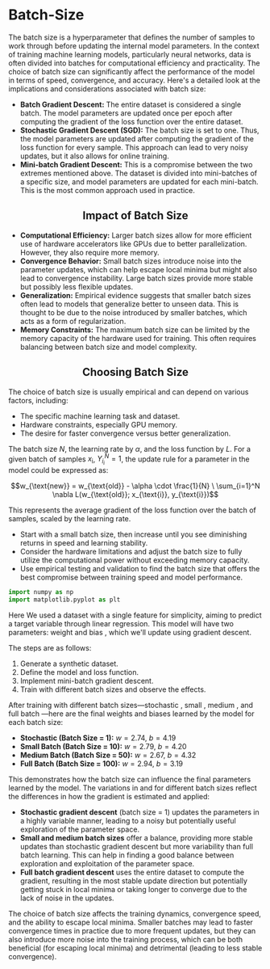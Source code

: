 # Batch-Size

The batch size is a hyperparameter that defines the number of samples to work through before
updating the internal model parameters. In the context of training machine learning models,
particularly neural networks, data is often divided into batches for computational efficiency and
practicality. The choice of batch size can significantly affect the performance of the model in terms of
speed, convergence, and accuracy. Here's a detailed look at the implications and considerations
associated with batch size:

- **Batch Gradient Descent:** The entire dataset is considered a single batch. The model parameters
are updated once per epoch after computing the gradient of the loss function over the entire
dataset.
- **Stochastic Gradient Descent (SGD):** The batch size is set to one. Thus, the model parameters are
updated after computing the gradient of the loss function for every sample. This approach can
lead to very noisy updates, but it also allows for online training.
- **Mini-batch Gradient Descent:** This is a compromise between the two extremes mentioned
above. The dataset is divided into mini-batches of a specific size, and model parameters are
updated for each mini-batch. This is the most common approach used in practice.

<h2 align="center">Impact of Batch Size</h2>

- **Computational Efficiency:** Larger batch sizes allow for more efficient use of hardware
accelerators like GPUs due to better parallelization. However, they also require more memory.
- **Convergence Behavior:** Small batch sizes introduce noise into the parameter updates, which can
help escape local minima but might also lead to convergence instability. Large batch sizes
provide more stable but possibly less flexible updates.
- **Generalization:** Empirical evidence suggests that smaller batch sizes often lead to models that
generalize better to unseen data. This is thought to be due to the noise introduced by smaller
batches, which acts as a form of regularization.
- **Memory Constraints:** The maximum batch size can be limited by the memory capacity of the
hardware used for training. This often requires balancing between batch size and model
complexity.

<h2 align="center">Choosing Batch Size</h2>

The choice of batch size is usually empirical and can depend on various factors, including:

- The specific machine learning task and dataset.
- Hardware constraints, especially GPU memory.
- The desire for faster convergence versus better generalization.

The batch size $N$, the learning rate by $\alpha$, and the loss function by $L$. For a given batch of samples
$x_{\text{i}}$, $Y_{i_i}^N = 1$, the update rule for a parameter in the model could be expressed as:<br/>

$$w_{\text{new}} = w_{\text{old}} - \alpha \cdot \frac{1}{N} \ \sum_{i=1}^N \nabla L(w_{\text{old}}; x_{\text{i}}, y_{\text{i}})$$

This represents the average gradient of the loss function over the batch of samples, scaled by the
learning rate.
- Start with a small batch size, then increase until you see diminishing returns in speed and
  learning stability.
- Consider the hardware limitations and adjust the batch size to fully utilize the computational
  power without exceeding memory capacity.
- Use empirical testing and validation to find the batch size that offers the best compromise
  between training speed and model performance.

```python
import numpy as np
import matplotlib.pyplot as plt


```

Here We used a dataset with a single feature for simplicity, aiming to predict a target variable through
linear regression. This model will have two parameters: weight and bias , which we'll update using
gradient descent.

The steps are as follows:

  1. Generate a synthetic dataset.
  2. Define the model and loss function.
  3. Implement mini-batch gradient descent.
  4. Train with different batch sizes and observe the effects.

After training with different batch sizes—stochastic , small , medium , and full batch —here
are the final weights and biases learned by the model for each batch size:

- **Stochastic (Batch Size = 1):** $w = 2.74$, $b = 4.19$
- **Small Batch (Batch Size = 10):** $w = 2.79$, $b = 4.20$
- **Medium Batch (Batch Size = 50):** $w = 2.67$, $b = 4.32$
- **Full Batch (Batch Size = 100):** $w = 2.94$, $b = 3.19$

This demonstrates how the batch size can influence the final parameters learned by the model. The
variations in and for different batch sizes reflect the differences in how the gradient is estimated
and applied:

- **Stochastic gradient descent** (batch size = 1) updates the parameters in a highly variable manner,
  leading to a noisy but potentially useful exploration of the parameter space.
- **Small and medium batch sizes** offer a balance, providing more stable updates than stochastic
  gradient descent but more variability than full batch learning. This can help in finding a good
  balance between exploration and exploitation of the parameter space.
- **Full batch gradient descent** uses the entire dataset to compute the gradient, resulting in the
  most stable update direction but potentially getting stuck in local minima or taking longer to
  converge due to the lack of noise in the updates.
  
The choice of batch size affects the training dynamics, convergence speed, and the ability to escape
local minima. Smaller batches may lead to faster convergence times in practice due to more frequent
updates, but they can also introduce more noise into the training process, which can be both
beneficial (for escaping local minima) and detrimental (leading to less stable convergence).
